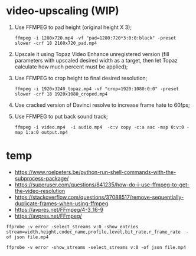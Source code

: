 # video-upscaling (WIP)

1. Use FFMPEG to pad height (original height X 3);

    ```
    ffmpeg -i 1280x720.mp4 -vf "pad=1280:720*3:0:0:black" -preset slower -crf 18 2160x720_pad.mp4 
    ``` 
    
2. Upscale it using Topaz Video Enhance unregistered version (fill parameters with upscaled desired width as a target, then let Topaz calculate how much percent must be applied);
3. Use FFMPEG to crop height to final desired resolution;

    ```
    ffmpeg -i 1920x3240_topaz.mp4 -vf "crop=1920:1080:0:0" -preset slower -crf 18 1920x1080_croped.mp4
    ```
    
4. Use cracked version of Davinci resolve to increase frame hate to 60fps;
5. Use FFMPEG to put back sound track;

    ```
    ffmpeg -i video.mp4  -i audio.mp4  -c:v copy -c:a aac -map 0:v:0 -map 1:a:0 output.mp4
    ```
  
 
# temp
  
- https://www.roelpeters.be/python-run-shell-commands-with-the-subprocess-package/
- https://superuser.com/questions/841235/how-do-i-use-ffmpeg-to-get-the-video-resolution
- https://stackoverflow.com/questions/37088517/remove-sequentially-duplicate-frames-when-using-ffmpeg
- https://avpres.net/FFmpeg/4-3_16-9
- https://avpres.net/FFmpeg/

```
ffprobe -v error -select_streams v:0 -show_entries stream=width,height,codec_name,profile,level,bit_rate,r_frame_rate  -of json file.mp4
```

```
ffprobe -v error -show_streams -select_streams v:0 -of json file.mp4
```
